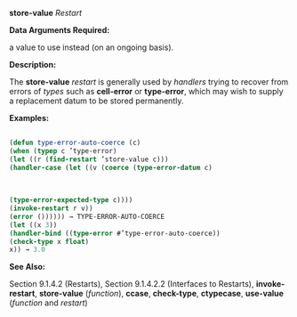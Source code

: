 **store-value** *Restart* 



**Data Arguments Required:** 



a value to use instead (on an ongoing basis). 



**Description:** 



The **store-value** *restart* is generally used by *handlers* trying to recover from errors of *types* such as **cell-error** or **type-error**, which may wish to supply a replacement datum to be stored permanently. 



**Examples:**
```lisp
 
(defun type-error-auto-coerce (c) 
(when (typep c ’type-error) 
(let ((r (find-restart ’store-value c))) 
(handler-case (let ((v (coerce (type-error-datum c) 

 
 
(type-error-expected-type c)))) 
(invoke-restart r v)) 
(error ()))))) → TYPE-ERROR-AUTO-COERCE 
(let ((x 3)) 
(handler-bind ((type-error #’type-error-auto-coerce)) 
(check-type x float) 
x)) → 3.0 

```
**See Also:** 



Section 9.1.4.2 (Restarts), Section 9.1.4.2.2 (Interfaces to Restarts), **invoke-restart**, **store-value** (*function*), **ccase**, **check-type**, **ctypecase**, **use-value** (*function* and *restart*) 



